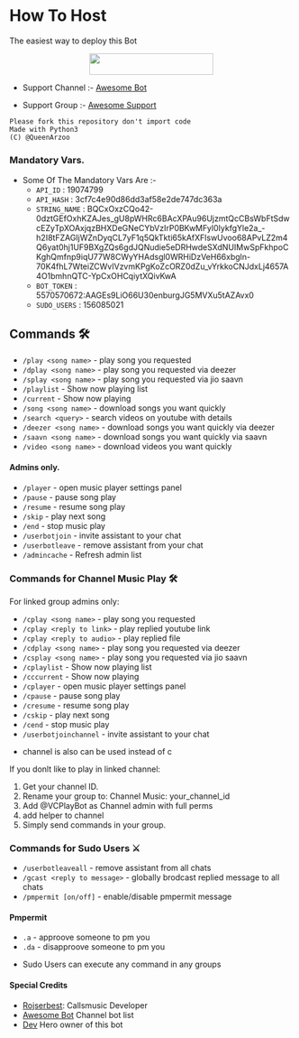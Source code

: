 # How To Host
The easiest way to deploy this Bot
<p align="center"><a href="https://heroku.com/deploy?template=https://github.com/QueenArzoo/VCPlayBot"> <img src="https://img.shields.io/badge/Deploy%20To%20Heroku-red?style=for-the-badge&logo=heroku" width="220" height="38.45"/></a></p>


- Support Channel :- [Awesome Bot](http://t.me/LaylaList)

- Support Group :- [Awesome Support](http://t.me/AwesomeSupport)


```
Please fork this repository don't import code
Made with Python3
(C) @QueenArzoo

```



### Mandatory Vars.

- Some Of The Mandatory Vars Are :-
   - `API_ID` :  19074799
   - `API_HASH` : 3cf7c4e90d86dd3af58e2de747dc363a
   - `STRING_NAME` : BQCxOxzCQo42-0dztGEfOxhKZAJes_gU8pWHRc6BAcXPAu96UjzmtQcCBsWbFtSdwcEZyTpXOAxjqzBHXDeGNeCYbVzIrP0BKwMFyl0IykfgYle2a_-h2I8tFZAGIjWZnDyqCL7yF1q5QkTkti65kAfXFlswUvoo68APvLZ2m4Q6yat0hj1UF9BXgZQs6gdJQNudie5eDRHwdeSXdNUIMwSpFkhpoCKghQmfnp9iqU77W8CWyYHAdsgl0WRHiDzVeH66xbgln-70K4fhL7WteiZCWvIVzvmKPgKoZcORZ0dZu_vYrkkoCNJdxLj4657A4O1bmhnQTC-YpCxOHCqiytXQivKwA
   - `BOT_TOKEN` :  5570570672:AAGEs9LiO66U30enburgJG5MVXu5tAZAvx0
   - `SUDO_USERS` : 156085021





## Commands 🛠

- `/play <song name>` - play song you requested
- `/dplay <song name>` - play song you requested via deezer
- `/splay <song name>` - play song you requested via jio saavn
- `/playlist` - Show now playing list
- `/current` - Show now playing
- `/song <song name>` - download songs you want quickly
- `/search <query>` - search videos on youtube with details
- `/deezer <song name>` - download songs you want quickly via deezer
- `/saavn <song name>` - download songs you want quickly via saavn
- `/video <song name>` - download videos you want quickly

#### Admins only.
- `/player` - open music player settings panel
- `/pause` - pause song play
- `/resume` - resume song play
- `/skip` - play next song
- `/end` - stop music play
- `/userbotjoin` - invite assistant to your chat
- `/userbotleave` - remove assistant from your chat
- `/admincache` - Refresh admin list

### Commands for Channel Music Play 🛠
For linked group admins only:
- `/cplay <song name>` - play song you requested
- `/cplay <reply to link>` - play replied youtube link
- `/cplay <reply to audio>` - play replied file
- `/cdplay <song name>` - play song you requested via deezer
- `/csplay <song name>` - play song you requested via jio saavn
- `/cplaylist` - Show now playing list
- `/cccurrent` - Show now playing
- `/cplayer` - open music player settings panel
- `/cpause` - pause song play
- `/cresume` - resume song play
- `/cskip` - play next song
- `/cend` - stop music play
- `/userbotjoinchannel` - invite assistant to your chat
* channel is also can be used instead of c

If you donlt like to play in linked channel:
 1. Get your channel ID.
 2. Rename your group to: Channel Music: your_channel_id
 3. Add @VCPlayBot as Channel admin with full perms
 4. add helper to channel
 5. Simply send commands in your group.

### Commands for Sudo Users ⚔️
- `/userbotleaveall` - remove assistant from all chats
- `/gcast <reply to message>` - globally brodcast replied message to all chats
- `/pmpermit [on/off]` - enable/disable pmpermit message

#### Pmpermit
- `.a` - approove someone to pm you
- `.da` - disapproove someone to pm you
+ Sudo Users can execute any command in any groups

#### Special Credits
- [Rojserbest](http://github.com/rojserbes): Callsmusic Developer
- [Awesome Bot](http://t.me/LaylaList) Channel bot list
- [Dev](http://t.me/HEROGAMERS1) Hero owner of this bot
